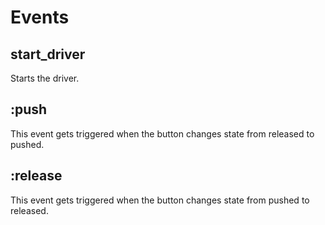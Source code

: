 # Events

## start_driver

Starts the driver.

## :push

This event gets triggered when the button changes state from released to pushed.

## :release

This event gets triggered when the button changes state from pushed to released.


